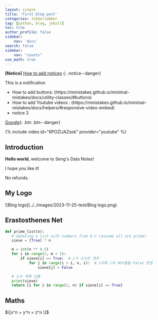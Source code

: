 ```yaml
---
layout: single
title: 'First blog post'
categories: JibberJabber
tag: [python, blog, jekyll]
toc: true
author_profile: false
sidebar:
    nav: 'docs'
search: false
sidebar:
    nav: "counts"
use_math: true
---
```


**[Notice]** [How to add notices](https://mmistakes.github.io/minimal-mistakes/docs/utility-classes/#notices)
{: .notice--danger}

<div class ="notice--success">
This is a notification
<ul>
    <li> How to add buttons: (https://mmistakes.github.io/minimal-mistakes/docs/utility-classes/#buttons) </li>
    <li> How to add Youtube videos : (https://mmistakes.github.io/minimal-mistakes/docs/helpers/#responsive-video-embed) </li>
    <li> notice 3 </li>
</ul>
</div>

[Google](https://google.com){: .btn .btn--danger}

{% include video id="6POZlJAZsok" provider="youtube" %}


## Introduction ## 

**Hello world**, welcome to Seng's Data Notes!

I hope you like it!

No refunds. 



## My Logo ##

![Blog logo](../../images/2023-11-25-test/Blog logo.png)

## Erastosthenes Net

```python
def prime_list(n):
   # Updating a list with numbers from 0-n (assume all are prime)
   sieve = [True] * n

   m = int(n ** 0.5)
   for i in range(2, m + 1):
       if sieve[i] == True:  # i가 소수인 경우
           for j in range(i + i, n, i):  # i이후 i의 배수들을 False 판정
               sieve[j] = False

   # 소수 목록 산출
   print(sieve)
   return [i for i in range(2, n) if sieve[i] == True]
```

## Maths ##

$\[x^n + y^n = z^n \]$